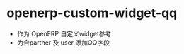 openerp-custom-widget-qq
========================

* 作为 OpenERP 自定义widget参考
* 为合partner 及 user 添加QQ字段
